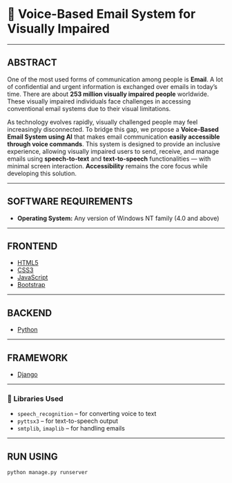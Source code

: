 # 📧 Voice-Based Email System for Visually Impaired

---

## **ABSTRACT**

One of the most used forms of communication among people is **Email**. A lot of confidential and urgent information is exchanged over emails in today’s time. There are about **253 million visually impaired people** worldwide. These visually impaired individuals face challenges in accessing conventional email systems due to their visual limitations.

As technology evolves rapidly, visually challenged people may feel increasingly disconnected. To bridge this gap, we propose a **Voice-Based Email System using AI** that makes email communication **easily accessible through voice commands**. This system is designed to provide an inclusive experience, allowing visually impaired users to send, receive, and manage emails using **speech-to-text** and **text-to-speech** functionalities — with minimal screen interaction. **Accessibility** remains the core focus while developing this solution.

---

## **SOFTWARE REQUIREMENTS**

* **Operating System:** Any version of Windows NT family (4.0 and above)

---

## **FRONTEND**

* [HTML5](https://developer.mozilla.org/en-US/docs/Web/Guide/HTML/HTML5)
* [CSS3](https://developer.mozilla.org/en-US/docs/Web/CSS)
* [JavaScript](https://developer.mozilla.org/en-US/docs/Web/JavaScript)
* [Bootstrap](https://getbootstrap.com/)

---

## **BACKEND**

* [Python](https://www.python.org/)
  
---

## **FRAMEWORK**

* [Django](https://www.djangoproject.com/)

---

### 🔹 Libraries Used
* `speech_recognition` – for converting voice to text  
* `pyttsx3` – for text-to-speech output  
* `smtplib`, `imaplib` – for handling emails

---
## **RUN USING**

```bash
python manage.py runserver

